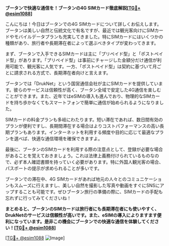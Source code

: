 **ブータンで快適な通信を！ブータンの4G SIMカード徹底解説[[TG💪+ @esim1088](https://t.me/s/esim1088)]**

こんにちは！今日はブータンでの4G SIMカードについて詳しくお伝えします。ブータンは美しい自然と伝統文化で有名ですが、最近では観光客向けにSIMカードやモバイルデータプランも充実してきました。特にSIMカードにはいくつかの種類があり、旅行者や長期滞在者によって選ぶべきタイプが変わってきます。

まず、ブータンで入手できるSIMカードは主に「プリペイド型」と「ポストペイド型」があります。「プリペイド型」は事前にチャージした金額分だけ通信が利用可能で、観光客に人気です。一方、「ポストペイド型」は契約に基づいて月ごとに請求される方式で、長期滞在者向けと言えます。

ブータンでは「DrukNet」という国営通信会社が主にSIMカードを提供しています。彼らのサービスは信頼性が高く、ブータン全域で安定した4G通信を楽しむことができます。また、近年ではeSIMの導入も進んでおり、物理的なSIMカードを持ち歩かなくてもスマートフォンで簡単に通信が始められるようになりました。

SIMカードの料金プランも多岐にわたります。短い滞在であれば、数日間有効のプランが便利ですし、長期間滞在する場合はよりコストパフォーマンスの高い長期プランもあります。インターネットを利用する頻度や目的に応じて最適なプランを選べば、快適な通信環境を確保できますよ。

最後に、ブータンのSIMカードを利用する際の注意点として、登録が必要な場合があることを覚えておきましょう。これは法律上義務付けられているものなので、必ず本人確認書類を持っていく必要があります。特に外国人観光客の場合、パスポートの提示が求められることが多いです。

ブータンでの滞在中、4G SIMカードがあれば地元の人々とのコミュニケーションもスムーズに行えますし、美しい自然を撮影した写真や動画をすぐにSNSにアップすることも可能です。ぜひブータン旅行の準備の際に、SIMカードの手配も忘れずに行ってみてくださいね！

**まとめると、ブータンのSIMカードは旅行者にも長期滞在者にも使いやすく、DrukNetのサービスは信頼性が高いです。また、eSIMの導入によりますます便利になっています。是非この機会にブータンでの快適な通信を体験してください！[[TG💪+ @esim1088](https://t.me/s/esim1088)]**

[[TG💪+ @esim1088](https://t.me/s/esim1088) ![Image](https://i.postimg.cc/Y0z9fWf4/image.png)]